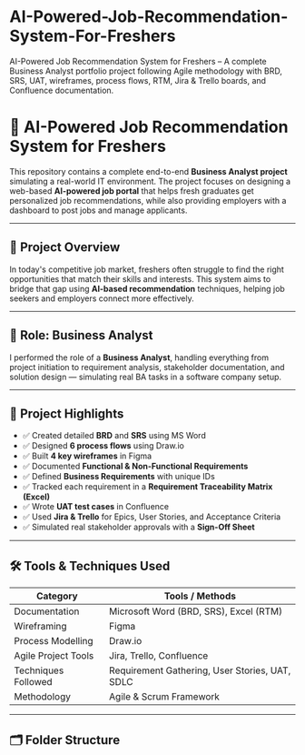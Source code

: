 # AI-Powered-Job-Recommendation-System-For-Freshers
AI-Powered Job Recommendation System for Freshers – A complete Business Analyst portfolio project following Agile methodology with BRD, SRS, UAT, wireframes, process flows, RTM, Jira &amp; Trello boards, and Confluence documentation.


# 🧠 AI-Powered Job Recommendation System for Freshers

This repository contains a complete end-to-end **Business Analyst project** simulating a real-world IT environment. The project focuses on designing a web-based **AI-powered job portal** that helps fresh graduates get personalized job recommendations, while also providing employers with a dashboard to post jobs and manage applicants.

---

## 🚀 Project Overview

In today's competitive job market, freshers often struggle to find the right opportunities that match their skills and interests. This system aims to bridge that gap using **AI-based recommendation** techniques, helping job seekers and employers connect more effectively.

---

## 👤 Role: Business Analyst

I performed the role of a **Business Analyst**, handling everything from project initiation to requirement analysis, stakeholder documentation, and solution design — simulating real BA tasks in a software company setup.

---

## 📌 Project Highlights

- ✅ Created detailed **BRD** and **SRS** using MS Word
- ✅ Designed **6 process flows** using Draw.io
- ✅ Built **4 key wireframes** in Figma
- ✅ Documented **Functional & Non-Functional Requirements**
- ✅ Defined **Business Requirements** with unique IDs
- ✅ Tracked each requirement in a **Requirement Traceability Matrix (Excel)**
- ✅ Wrote **UAT test cases** in Confluence
- ✅ Used **Jira & Trello** for Epics, User Stories, and Acceptance Criteria
- ✅ Simulated real stakeholder approvals with a **Sign-Off Sheet**

---

## 🛠️ Tools & Techniques Used

| Category              | Tools / Methods                                  |
|-----------------------|--------------------------------------------------|
| Documentation         | Microsoft Word (BRD, SRS), Excel (RTM)           |
| Wireframing           | Figma                                            |
| Process Modelling     | Draw.io                                          |
| Agile Project Tools   | Jira, Trello, Confluence                         |
| Techniques Followed   | Requirement Gathering, User Stories, UAT, SDLC   |
| Methodology           | Agile & Scrum Framework                         |

---

## 🗂️ Folder Structure

